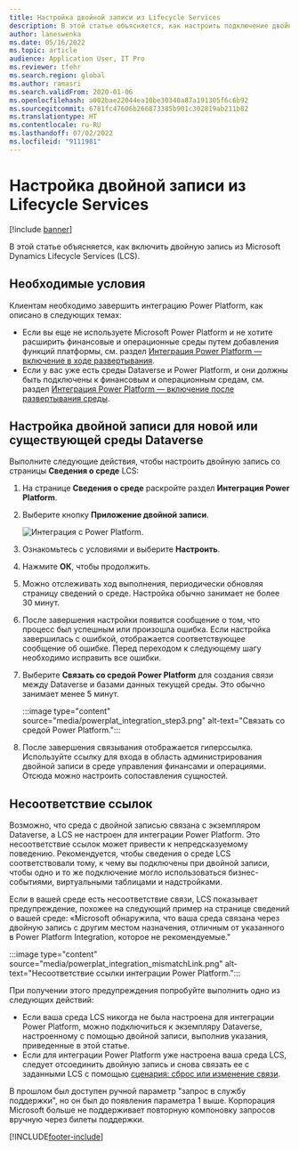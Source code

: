```yaml
---
title: Настройка двойной записи из Lifecycle Services
description: В этой статье объясняется, как настроить подключение двойной записи из Microsoft Dynamics Lifecycle Services (LCS).
author: laneswenka
ms.date: 05/16/2022
ms.topic: article
audience: Application User, IT Pro
ms.reviewer: tfehr
ms.search.region: global
ms.author: ramasri
ms.search.validFrom: 2020-01-06
ms.openlocfilehash: a002bae22044ea10be30340a87a191305f6c6b92
ms.sourcegitcommit: 6781fc47606b266873385b901c302819ab211b82
ms.translationtype: HT
ms.contentlocale: ru-RU
ms.lasthandoff: 07/02/2022
ms.locfileid: "9111981"
---
```

# <a name="dual-write-setup-from-lifecycle-services"></a>Настройка двойной записи из Lifecycle Services

[!include [banner](../../includes/banner.md)]



В этой статье объясняется, как включить двойную запись из Microsoft Dynamics Lifecycle Services (LCS).

## <a name="prerequisites"></a>Необходимые условия

Клиентам необходимо завершить интеграцию Power Platform, как описано в следующих темах:

- Если вы еще не используете Microsoft Power Platform и не хотите расширить финансовые и операционные среды путем добавления функций платформы, см. раздел [Интеграция Power Platform — включение в ходе развертывания](../../power-platform/enable-power-platform-integration.md#enable-during-deploy).
- Если у вас уже есть среды Dataverse и Power Platform, и они должны быть подключены к финансовым и операционным средам, см. раздел [Интеграция Power Platform — включение после развертывания среды](../../power-platform/enable-power-platform-integration.md#enable-after-deploy).

## <a name="set-up-dual-write-for-new-or-existing-dataverse-environments"></a>Настройка двойной записи для новой или существующей среды Dataverse

Выполните следующие действия, чтобы настроить двойную запись со страницы **Сведения о среде** LCS:

1. На странице **Сведения о среде** раскройте раздел **Интеграция Power Platform**.

2. Выберите кнопку **Приложение двойной записи**.

    ![Интеграция с Power Platform.](media/powerplat_integration_step2.png)

3. Ознакомьтесь с условиями и выберите **Настроить**.

4. Нажмите **ОК**, чтобы продолжить.

5. Можно отслеживать ход выполнения, периодически обновляя страницу сведений о среде. Настройка обычно занимает не более 30 минут.  

6. После завершения настройки появится сообщение о том, что процесс был успешным или произошла ошибка. Если настройка завершилась с ошибкой, отображается соответствующее сообщение об ошибке. Перед переходом к следующему шагу необходимо исправить все ошибки.

7. Выберите **Связать со средой Power Platform** для создания связи между Dataverse и базами данных текущей среды. Это обычно занимает менее 5 минут.

    :::image type="content" source="media/powerplat_integration_step3.png" alt-text="Связать со средой Power Platform.":::

8. После завершения связывания отображается гиперссылка. Используйте ссылку для входа в область администрирования двойной записи в среде управления финансами и операциями. Отсюда можно настроить сопоставления сущностей.

## <a name="linking-mismatch"></a>Несоответствие ссылок

Возможно, что среда с двойной записью связана с экземпляром Dataverse, а LCS не настроен для интеграции Power Platform. Это несоответствие ссылок может привести к непредсказуемому поведению. Рекомендуется, чтобы сведения о среде LCS соответствовали тому, к чему вы подключены при двойной записи, чтобы одно и то же подключение могло использоваться бизнес-событиями, виртуальными таблицами и надстройками.

Если в вашей среде есть несоответствие связи, LCS показывает предупреждение, похожее на следующий пример на странице сведений о вашей среде: «Microsoft обнаружила, что ваша среда связана через двойную запись с другим местом назначения, отличным от указанного в Power Platform Integration, которое не рекомендуемые."

:::image type="content" source="media/powerplat_integration_mismatchLink.png" alt-text="Несоответствие ссылки интеграции Power Platform.":::

При получении этого предупреждения попробуйте выполнить одно из следующих действий:

- Если ваша среда LCS никогда не была настроена для интеграции Power Platform, можно подключиться к экземпляру Dataverse, настроенному с помощью двойной записи, выполнив указания, приведенные в этой статье.
- Если для интеграции Power Platform уже настроена ваша среда LCS, следует отсоединить двойную запись и снова связать ее с заданными LCS с помощью [сценария: сброс или изменение связи](relink-environments.md#scenario-reset-or-change-linking).

В прошлом был доступен ручной параметр "запрос в службу поддержки", но он был до появления параметра 1 выше.  Корпорация Microsoft больше не поддерживает повторную компоновку запросов вручную через билеты поддержки.

[!INCLUDE[footer-include](../../../../includes/footer-banner.md)]

